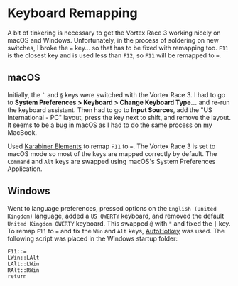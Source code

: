 # Keyboard Remapping

A bit of tinkering is necessary to get the Vortex Race 3 working nicely on macOS and Windows. Unfortunately,
in the process of soldering on new switches, I broke the `=` key... so that has to be fixed with remapping
too. `F11` is the closest key and is used less than `F12`, so `F11` will be remapped to `=`.

## macOS

Initially, the ``` ` ``` and `§` keys were switched with the Vortex Race 3. I had to go to **System Preferences > Keyboard > Change Keyboard Type...** and re-run the keyboard assistant. Then had to go to **Input Sources**, add the "US International - PC" layout, press the key next to shift, and remove the layout. It seems to be a bug in macOS as I had to do the same process on my MacBook.

Used [Karabiner Elements](https://karabiner-elements.pqrs.org/) to remap `F11` to `=`. The Vortex Race
3 is set to macOS mode so most of the keys are mapped correctly by default. The `Command` and `Alt` keys
are swapped using macOS's System Preferences Application.

## Windows

Went to language preferences, pressed options on the `English (United Kingdom)` language, added a `US QWERTY`
keyboard, and removed the default `United Kingdom QWERTY` keyboard. This swapped `@` with `"` and fixed the `|`
key. To remap `F11` to `=` and fix the `Win` and `Alt` keys, [AutoHotkey](https://www.autohotkey.com/) was
used. The following script was placed in the Windows startup folder:

```
F11::=
LWin::LAlt
LAlt::LWin
RAlt::RWin
return
```
